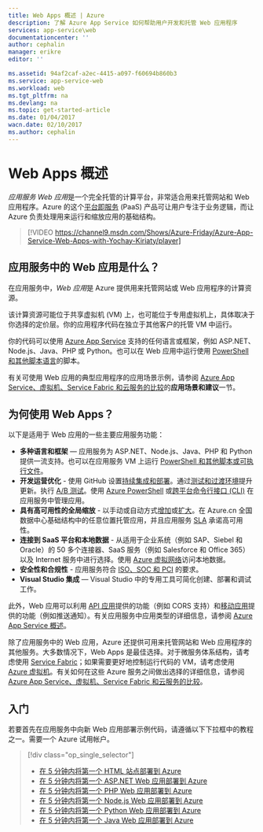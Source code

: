 ```yaml
---
title: Web Apps 概述 | Azure
description: 了解 Azure App Service 如何帮助用户开发和托管 Web 应用程序
services: app-service\web
documentationcenter: ''
author: cephalin
manager: erikre
editor: ''

ms.assetid: 94af2caf-a2ec-4415-a097-f60694b860b3
ms.service: app-service-web
ms.workload: web
ms.tgt_pltfrm: na
ms.devlang: na
ms.topic: get-started-article
ms.date: 01/04/2017
wacn.date: 02/10/2017
ms.author: cephalin
---
```


# Web Apps 概述
*应用服务 Web 应用*是一个完全托管的计算平台，非常适合用来托管网站和 Web 应用程序。Azure 的这个[平台即服务](https://zh.wikipedia.org/wiki/平台即服务) (PaaS) 产品可让用户专注于业务逻辑，而让 Azure 负责处理用来运行和缩放应用的基础结构。

>[!VIDEO https://channel9.msdn.com/Shows/Azure-Friday/Azure-App-Service-Web-Apps-with-Yochay-Kiriaty/player]
>
>

## 应用服务中的 Web 应用是什么？
在应用服务中，*Web 应用*是 Azure 提供用来托管网站或 Web 应用程序的计算资源。

该计算资源可能位于共享虚拟机 (VM) 上，也可能位于专用虚拟机上，具体取决于你选择的定价层。你的应用程序代码在独立于其他客户的托管 VM 中运行。

你的代码可以使用 [Azure App Service](../app-service/app-service-value-prop-what-is.md) 支持的任何语言或框架，例如 ASP.NET、Node.js、Java、PHP 或 Python。也可以在 Web 应用中运行使用 [PowerShell 和其他脚本语言](./web-sites-create-web-jobs.md#acceptablefiles)的脚本。

有关可使用 Web 应用的典型应用程序的应用场景示例，请参阅 [Azure App Service、虚拟机、Service Fabric 和云服务的比较](./choose-web-site-cloud-service-vm.md#scenarios)的**应用场景和建议**一节。

## 为何使用 Web Apps？
以下是适用于 Web 应用的一些主要应用服务功能：

* **多种语言和框架** — 应用服务为 ASP.NET、Node.js、Java、PHP 和 Python 提供一流支持。也可以在应用服务 VM 上运行 [PowerShell 和其他脚本或可执行文件](./web-sites-create-web-jobs.md)。
* **开发运营优化** - 使用 GitHub 设置[持续集成和部署](./app-service-continuous-deployment.md)。通过[测试和过渡环境](./web-sites-staged-publishing.md)提升更新。执行 [A/B 测试](./app-service-web-test-in-production-get-start.md)。使用 [Azure PowerShell](https://docs.microsoft.com/powershell/azureps-cmdlets-docs) 或[跨平台命令行接口 (CLI)](../xplat-cli-install.md) 在应用服务中管理应用。
* **具有高可用性的全局缩放** - 以手动或自动方式[增加](./web-sites-scale.md)或[扩大](../monitoring-and-diagnostics/insights-how-to-scale.md)。在 Azure.cn 全国数据中心基础结构中的任意位置托管应用，并且应用服务 [SLA](https://www.azure.cn/support/sla/app-service/) 承诺高可用性。
* **连接到 SaaS 平台和本地数据** - 从适用于企业系统（例如 SAP、Siebel 和 Oracle）的 50 多个连接器、SaaS 服务（例如 Salesforce 和 Office 365）以及 Internet 服务中进行选择。使用 [Azure 虚拟网络](./app-service-vnet-integration-powershell.md)访问本地数据。
* **安全性和合规性** - 应用服务符合 [ISO、SOC 和 PCI](https://www.trustcenter.cn/) 的要求。
* **Visual Studio 集成** — Visual Studio 中的专用工具可简化创建、部署和调试工作。

此外，Web 应用可以利用 [API 应用](../app-service-api/app-service-api-apps-why-best-platform.md)提供的功能（例如 CORS 支持）和[移动应用](../app-service-mobile/app-service-mobile-value-prop.md)提供的功能（例如推送通知）。有关应用服务中应用类型的详细信息，请参阅 [Azure App Service 概述](../app-service/app-service-value-prop-what-is.md)。

除了应用服务中的 Web 应用，Azure 还提供可用来托管网站和 Web 应用程序的其他服务。大多数情况下，Web Apps 是最佳选择。对于微服务体系结构，请考虑使用 [Service Fabric](../service-fabric/index.md)；如果需要更好地控制运行代码的 VM，请考虑使用 [Azure 虚拟机](../virtual-machines/index.md)。有关如何在这些 Azure 服务之间做出选择的详细信息，请参阅 [Azure App Service、虚拟机、Service Fabric 和云服务的比较](./choose-web-site-cloud-service-vm.md)。

## 入门
若要首先在应用服务中向新 Web 应用部署示例代码，请遵循以下下拉框中的教程之一。需要一个 Azure 试用帐户。

> [!div class="op_single_selector"]
>- [在 5 分钟内将第一个 HTML 站点部署到 Azure](./app-service-web-get-started-html-cli-nodejs.md)
>- [在 5 分钟内将第一个 ASP.NET Web 应用部署到 Azure](./app-service-web-get-started-dotnet-cli-nodejs.md)
>- [在 5 分钟内将第一个 PHP Web 应用部署到 Azure](./app-service-web-get-started-php-cli-nodejs.md)
>- [在 5 分钟内将第一个 Node.js Web 应用部署到 Azure](./app-service-web-get-started-nodejs-cli-nodejs.md)
>- [在 5 分钟内将第一个 Python Web 应用部署到 Azure](./app-service-web-get-started-python-cli-nodejs.md)
>- [在 5 分钟内将第一个 Java Web 应用部署到 Azure](./app-service-web-get-started-java.md)

<!---HONumber=Mooncake_0206_2017-->
<!--Update_Description: add selector for the get-started tutorial-->